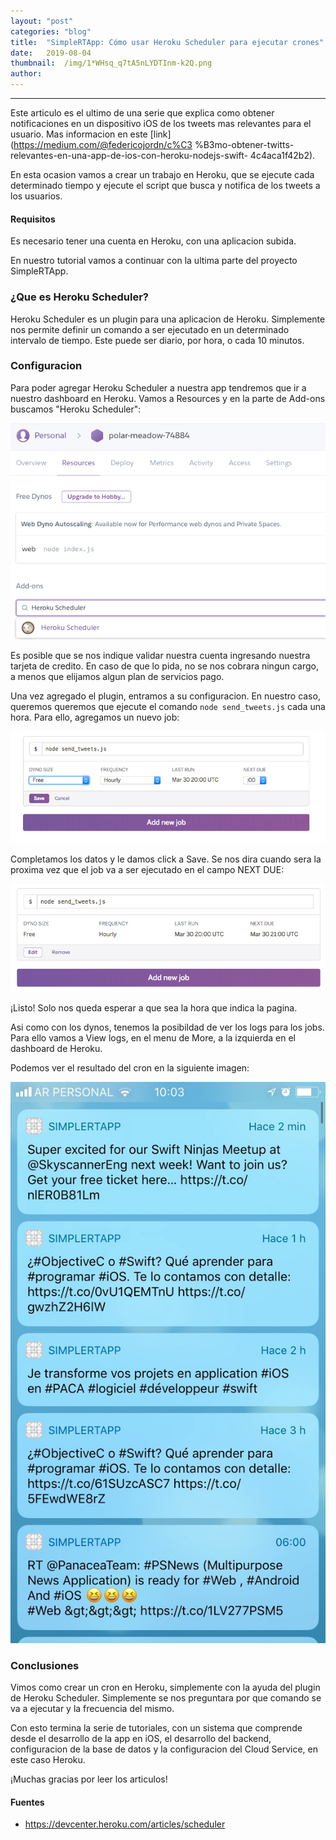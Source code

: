 ```yaml
---
layout:	"post"
categories:	"blog"
title:	"SimpleRTApp: Cómo usar Heroku Scheduler para ejecutar crones"
date:	2019-08-04
thumbnail:	/img/1*WHsq_q7tA5nLYDTInm-k2Q.png
author:	
---
```


* * *

Este articulo es el ultimo de una serie que explica como obtener
notificaciones en un dispositivo iOS de los tweets mas relevantes para el
usuario. Mas informacion en este [link](https://medium.com/@federicojordn/c%C3
%B3mo-obtener-twitts-relevantes-en-una-app-de-ios-con-heroku-nodejs-swift-
4c4aca1f42b2).

En esta ocasion vamos a crear un trabajo en Heroku, que se ejecute cada
determinado tiempo y ejecute el script que busca y notifica de los tweets a
los usuarios.

#### Requisitos

Es necesario tener una cuenta en Heroku, con una aplicacion subida.

En nuestro tutorial vamos a continuar con la ultima parte del proyecto
SimpleRTApp.

### ¿Que es Heroku Scheduler?

Heroku Scheduler es un plugin para una aplicacion de Heroku. Simplemente nos
permite definir un comando a ser ejecutado en un determinado intervalo de
tiempo. Este puede ser diario, por hora, o cada 10 minutos.

### Configuracion

Para poder agregar Heroku Scheduler a nuestra app tendremos que ir a nuestro
dashboard en Heroku. Vamos a Resources y en la parte de Add-ons buscamos
"Heroku Scheduler":

![](/img/1*WHsq_q7tA5nLYDTInm-k2Q.png)

Es posible que se nos indique validar nuestra cuenta ingresando nuestra
tarjeta de credito. En caso de que lo pida, no se nos cobrara ningun cargo, a
menos que elijamos algun plan de servicios pago.

Una vez agregado el plugin, entramos a su configuracion. En nuestro caso,
queremos queremos que ejecute el comando `node send_tweets.js` cada una hora.
Para ello, agregamos un nuevo job:

![](/img/1*dak2mg8plO4ePGRAZU-gnA.png)

Completamos los datos y le damos click a Save. Se nos dira cuando sera la
proxima vez que el job va a ser ejecutado en el campo NEXT DUE:

![](/img/1*oUtxqOFsNn_NuQEwiLnA6A.png)

¡Listo! Solo nos queda esperar a que sea la hora que indica la pagina.

Asi como con los dynos, tenemos la posibildad de ver los logs para los jobs.
Para ello vamos a View logs, en el menu de More, a la izquierda en el
dashboard de Heroku.

Podemos ver el resultado del cron en la siguiente imagen:

![](/img/1*nqgvvIw3nxqWg9v0VzjYgA@2x.jpeg)

### Conclusiones

Vimos como crear un cron en Heroku, simplemente con la ayuda del plugin de
Heroku Scheduler. Simplemente se nos preguntara por que comando se va a
ejecutar y la frecuencia del mismo.

Con esto termina la serie de tutoriales, con un sistema que comprende desde el
desarrollo de la app en iOS, el desarrollo del backend, configuracion de la
base de datos y la configuracion del Cloud Service, en este caso Heroku.

¡Muchas gracias por leer los articulos!

#### Fuentes

  * <https://devcenter.heroku.com/articles/scheduler>

